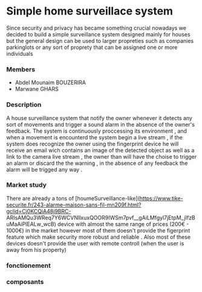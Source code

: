 # Simple home surveillace system 

 Since security and privacy has became something crucial nowadays we decided to build a simple surveillance system designed mainly for houses 
 but the general design can be used to larger propreties such as companies  parkinglots or any sort of proprety that can be assigned one or more individuals  

### Members
  * Abdel Mounaim BOUZERIRA 
  * Marwane GHARS

### Description 

  A house surveillance system that notify the owner whenever it detects any sort of movements and trigger a sound alarm in the absence of the owner's feedback.
  The system is continuously proccessing its environment , and when a movement is encounterd the system begin a live stream , if the system does recognize  the owner using the     fingerprint device he will receive an email wich contains an image of the detected object as well as a link to the camera live stream , the owner than will have the choise to   trigger an alarm or discard the the warning , in the absence of any feedback the alarm will be trigged any way .

### Market study 
  There are already a tons of [houmeSurveillance-like](https://www.tike-securite.fr/243-alarme-maison-sans-fil-mn209f.html?gclid=Cj0KCQiA48j9BRC-    ARIsAMQu3WReq7Y6WCVNlIxuxQOOR9IWSm7pvf__gAiLMfgyl7jEtpM_jIfzBuMaAiPlEALw_wcB) device with almost the same range of prices (200€ - 1000€)  in the market however most of them       doesn't provide the figerprint feature which make security more robust and reliable .
  Also most of these devices doesn't provide the user with remote controll (when the user is away from his property)  


### fonctionement 






### composants 
